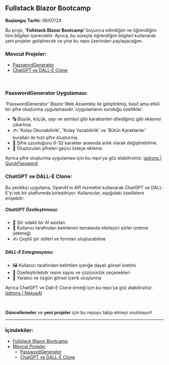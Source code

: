 ## Fullstack Blazor Bootcamp

**Başlangıç Tarihi:** 06/07/24

Bu proje, **'Fullstack Blazor Bootcamp'** boyunca edindiğim ve öğrendiğim tüm bilgileri içerecektir. Ayrıca, bu süreçte öğrendiğim bilgileri kullanarak yeni projeler geliştirecek ve yine bu repo üzerinden paylaşacağım.

### Mevcut Projeler:
- [PasswordGenerator](#passwordgenerator-uygulaması)
- [ChatGPT ve DALL-E Clone](#chatgpt-ve-dall-e-clone)

&nbsp;

### PasswordGenerator Uygulaması:
'PasswordGenerator' Blazor Web Assembly ile geliştirilmiş, basit ama etkili bir şifre oluşturma uygulamasıdır. Uygulamanın sunduğu özellikler:
- 🔠 Büyük, küçük, sayı ve sembol gibi karakterleri dilediğiniz gibi ekleme/çıkartma.
- ✍️ 'Kolay Okunabilirlik', 'Kolay Yazabilirlik' ve 'Bütün Karakterler' kuralları ile hızlı şifre oluşturma.
- 🔢 Şifre uzunluğunu 6-32 karakter arasında anlık olarak değiştirebilme.
- 📜 Oluşturulan şifreleri geçici listeye ekleme.

Ayrıca şifre oluşturma uygulaması için bu repo'ya göz atabilirsiniz: [ladrons | QuickPassword](https://github.com/ladrons/QuickPassword)

### ChatGPT ve DALL-E Clone:
Bu yenilikçi uygulama, OpenAI'ın API hizmetini kullanarak ChatGPT ve DALL-E'yi tek bir platformda birleştiriyor. Kullanıcılar, aşağıdaki özelliklere erişebilir:

##### ChatGPT Özelleştirmesi:
- 📜 Şiir odaklı bir AI asistan
- 🌟 Kullanıcı tarafından belirlenen temalarda etkileyici şiirler üretme yeteneği
- ✍️ Çeşitli şiir stilleri ve formları oluşturabilme

##### DALL-E Entegrasyonu:
- 🖼️ Kullanıcı tarafından belirtilen içeriğe dayalı görsel üretimi
- 🔧 Özelleştirilebilir resim sayısı ve çözünürlük seçenekleri
- 🎨 Yaratıcı ve özgün görsel içerik oluşturma

Ayrıca ChatGPT ve Dall-E Clone örneği için bu repo'ya göz atabilirsiniz: [ladrons | NexusAI](https://github.com/ladrons/NexusAI)

&nbsp;

**Güncellemeler** ve **yeni projeler** için bu repoyu takip etmeyi unutmayın!

---

### İçindekiler:
- [Fullstack Blazor Bootcamp](#fullstack-blazor-bootcamp)
- [Mevcut Projeler](#mevcut-projeler)
  - [PasswordGenerator](#passwordgenerator-uygulaması)
  - [ChatGPT ve DALL-E Clone](#chatgpt-ve-dall-e-clone)
